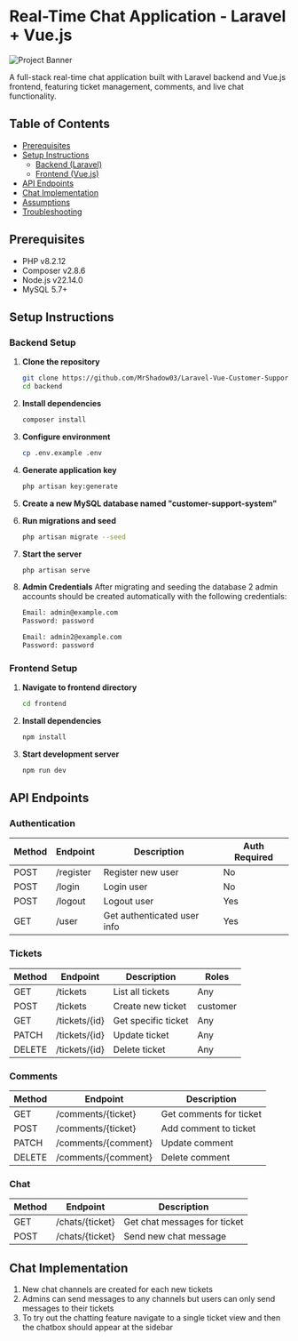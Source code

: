 # Real-Time Chat Application - Laravel + Vue.js

![Project Banner](https://repository-images.githubusercontent.com/603411565/4e13dc7c-b56d-44fe-a39a-6d5d7e3ae137)

A full-stack real-time chat application built with Laravel backend and Vue.js frontend, featuring ticket management, comments, and live chat functionality.

## Table of Contents
- [Prerequisites](#prerequisites)
- [Setup Instructions](#setup-instructions)
  - [Backend (Laravel)](#backend-setup)
  - [Frontend (Vue.js)](#frontend-setup)
- [API Endpoints](#api-endpoints)
- [Chat Implementation](#chat-implementation)
- [Assumptions](#assumptions)
- [Troubleshooting](#troubleshooting)

## Prerequisites

- PHP v8.2.12
- Composer v2.8.6
- Node.js v22.14.0
- MySQL 5.7+

## Setup Instructions

### Backend Setup

1. **Clone the repository**
   ```bash
   git clone https://github.com/MrShadow03/Laravel-Vue-Customer-Support-System-Final
   cd backend
   ```

2. **Install dependencies**
   ```bash
   composer install
   ```

3. **Configure environment**
   ```bash
   cp .env.example .env
   ```

4. **Generate application key**
   ```bash
   php artisan key:generate
   ```
5. **Create a new MySQL database named "customer-support-system"**

6. **Run migrations and seed**
   ```bash
   php artisan migrate --seed
   ```

7. **Start the server**
   ```bash
   php artisan serve
   ```
8. **Admin Credentials**
    After migrating and seeding the database 2 admin accounts should be created automatically with the following credentials:
    ```bash
   Email: admin@example.com
   Password: password
   ```
    ```bash
   Email: admin2@example.com
   Password: password
   ```

### Frontend Setup

1. **Navigate to frontend directory**
   ```bash
   cd frontend
   ```

2. **Install dependencies**
   ```bash
   npm install
   ```

3. **Start development server**
   ```bash
   npm run dev
   ```

## API Endpoints

### Authentication

| Method | Endpoint   | Description                | Auth Required |
|--------|------------|----------------------------|---------------|
| POST   | /register  | Register new user          | No            |
| POST   | /login     | Login user                 | No            |
| POST   | /logout    | Logout user                | Yes           |
| GET    | /user      | Get authenticated user info| Yes           |

### Tickets

| Method | Endpoint        | Description                     | Roles          |
|--------|-----------------|---------------------------------|----------------|
| GET    | /tickets        | List all tickets                | Any            |
| POST   | /tickets        | Create new ticket               | customer       |
| GET    | /tickets/{id}   | Get specific ticket             | Any            |
| PATCH  | /tickets/{id}   | Update ticket                   | Any            |
| DELETE | /tickets/{id}   | Delete ticket                   | Any            |

### Comments

| Method | Endpoint             | Description                     |
|--------|----------------------|---------------------------------|
| GET    | /comments/{ticket}   | Get comments for ticket         |
| POST   | /comments/{ticket}   | Add comment to ticket           |
| PATCH  | /comments/{comment}  | Update comment                  |
| DELETE | /comments/{comment}  | Delete comment                  |

### Chat

| Method | Endpoint          | Description                     |
|--------|-------------------|---------------------------------|
| GET    | /chats/{ticket}   | Get chat messages for ticket    |
| POST   | /chats/{ticket}   | Send new chat message           |

## Chat Implementation

1. New chat channels are created for each new tickets
2. Admins can send messages to any channels but users can only send messages to their tickets
3. To try out the chatting feature navigate to a single ticket view and then the chatbox should appear at the sidebar